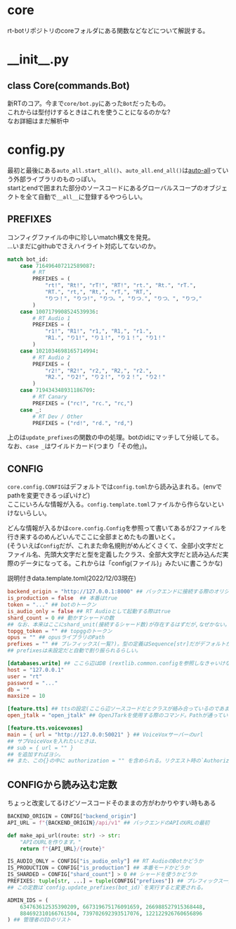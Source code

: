 # core
rt-botリポジトリのcoreフォルダにある関数などなどについて解説する。

# \_\_init\_\_.py
## class Core(commands.Bot)
新RTのコア。今まで`core/bot.py`にあった`Bot`だったもの。  
これからは型付けするときはこれを使うことになるのかな?  
なお詳細はまだ解析中

# config.py
最初と最後にある`auto_all.start_all()`、`auto_all.end_all()`は[auto-all](https://pypi.org/project/auto-all/)っていう外部ライブラリのものっぽい。  
startとendで囲まれた部分のソースコードにあるグローバルスコープのオブジェクトを全て自動で`__all__`に登録するやつらしい。

## PREFIXES
コンフィグファイルの中に珍しいmatch構文を発見。  
...いまだにgithubでさえハイライト対応してないのか。
```python
match bot_id:
    case 716496407212589087:
        # RT
        PREFIXES = (
            "rt!", "Rt!", "rT!", "RT!", "rt.", "Rt.", "rT.",
            "RT.", "rt,", "Rt,", "rT,", "RT,",
            "りつ！", "りつ!", "りつ。", "りつ.", "りつ、", "りつ,"
        )
    case 1007179908524539936:
        # RT Audio 1
        PREFIXES = (
            "r1!", "R1!", "r1,", "R1,", "r1.",
            "R1.", "り1!", "り１!", "り１！", "り1！"
        )
    case 1021034698165714994:
        # RT Audio 2
        PREFIXES = (
            "r2!", "R2!", "r2,", "R2,", "r2.",
            "R2.", "り2!", "り２!", "り２！", "り2！"
        )
    case 719434348931186709:
        # RT Canary
        PREFIXES = ("rc!", "rc.", "rc,")
    case _:
        # RT Dev / Other
        PREFIXES = ("rd!", "rd.", "rd,")
```
上のは`update_prefixes`の関数の中の処理。botのidにマッチして分岐してる。  
なお、`case _`はワイルドカード(つまり「その他」)。

## CONFIG
`core.config.CONFIG`はデフォルトでは`config.toml`から読み込まれる。(envでpathを変更できるっぽいけど)  
ここにいろんな情報が入る。`config.template.toml`ファイルから作らないといけないらしい。

どんな情報が入るかは`core.config.Config`を参照って書いてあるが2ファイルを行き来するのめんどいんでここに全部まとめたもの置いとく。  
(そういえば`Config`だが、これまた命名規則がめんどくさくて、全部小文字だとファイル名、先頭大文字だと型を定義したクラス、全部大文字だと読み込んだ実際のデータになってる。これからは「config(ファイル)」みたいに書こうかな)

説明付きdata.template.toml(2022/12/03現在)
```toml
backend_origin = "http://127.0.0.1:8000" ## バックエンドに接続する際のオリジン
is_production = false  ## 本番はtrue
token = "..." ## botのトークン
is_audio_only = false ## RT Audioとして起動する際はtrue
shard_count = 0 ## 動かすシャードの数
## なお、本来はここにshard_unit(接続するシャード数)が存在するはずだが,なぜかない。
topgg_token = "" ## topggのトークン
opus = "" ## opusライブラリのPath
prefixes = "" ## プレフィックス(一覧?)。型の定義はSequence[str]だがデフォルトがstrなんでよくわからん。
## prefixesは未設定だと自動で割り振られるらしい。

[databases.write] ## ここら辺はDB (rextlib.common.configを参照しなきゃいけないらしいがめんどいのであとで)
host = "127.0.0.1"
user = "rt"
password = "..."
db = ""
maxsize = 10

[feature.tts] ## ttsの設定(ここら辺ソースコードだとクラスが絡み合っているのであまり見るのはおすすめしない)
open_jtalk = "open_jtalk" ## OpenJTarkを使用する際のコマンド。Pathが通っていなければOpenJTalk実行部のフルPathを記述すれば良き、かな

[feature.tts.voicevoxes]
main = { url = "http://127.0.0:50021" } ## VoiceVoxサーバーのurl
## サブVoiceVoxを入れたいときは、
## sub = { url = "" }
## を追加すればヨシ。
## また、この{}の中に authorization = "" を含められる。リクエスト時の`Authorization`ヘッダーに入れる内容らしい。(よくわからん)
```
## CONFIGから読み込む定数
ちょっと改変してるけどソースコードそのままの方がわかりやすい時もある
```py
BACKEND_ORIGIN = CONFIG["backend_origin"]
API_URL = f"{BACKEND_ORIGIN}/api/v1" ## バックエンドのAPIのURLの最初

def make_api_url(route: str) -> str:
    "APIのURLを作ります。"
    return f"{API_URL}/{route}"

IS_AUDIO_ONLY = CONFIG["is_audio_only"] ## RT AudioのBotかどうか
IS_PRODUCTION = CONFIG["is_production"] ## 本番モードかどうか
IS_SHARDED = CONFIG["shard_count"] > 0 ## シャードを使うかどうか
PREFIXES: tuple[str, ...] = tuple(CONFIG["prefixes"]) ## プレフィックス一覧
## この定数は`config.update_prefixes(bot_id)`を実行すると変更される。

ADMIN_IDS = (
    634763612535390209, 667319675176091659, 266988527915368448,
    884692310166761504, 739702692393517076, 122122926760656896
) ## 管理者のIDのリスト
```

